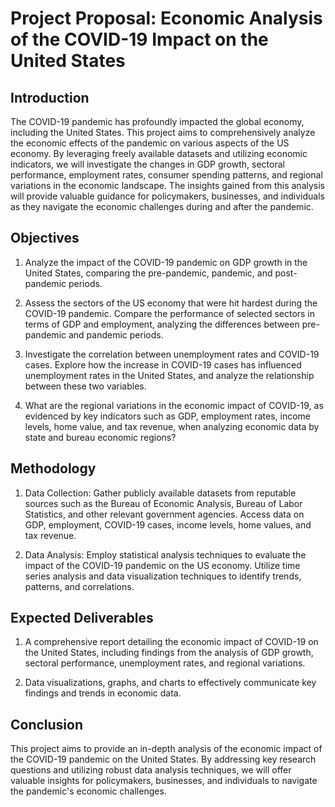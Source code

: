 # Project Proposal: Economic Analysis of the COVID-19 Impact on the United States

## Introduction
The COVID-19 pandemic has profoundly impacted the global economy, including the United States. This project aims to comprehensively analyze the economic effects of the pandemic on various aspects of the US economy. By leveraging freely available datasets and utilizing economic indicators, we will investigate the changes in GDP growth, sectoral performance, employment rates, consumer spending patterns, and regional variations in the economic landscape. The insights gained from this analysis will provide valuable guidance for policymakers, businesses, and individuals as they navigate the economic challenges during and after the pandemic.

## Objectives
1. Analyze the impact of the COVID-19 pandemic on GDP growth in the United States, comparing the pre-pandemic, pandemic, and post-pandemic periods. 

2. Assess the sectors of the US economy that were hit hardest during the COVID-19 pandemic. Compare the performance of selected sectors in terms of GDP and employment, analyzing the differences between pre-pandemic and pandemic periods.

3. Investigate the correlation between unemployment rates and COVID-19 cases. Explore how the increase in COVID-19 cases has influenced unemployment rates in the United States, and analyze the relationship between these two variables.

4. What are the regional variations in the economic impact of COVID-19, as evidenced by key indicators such as GDP, employment rates, income levels, home value, and tax revenue, when analyzing economic data by state and bureau economic regions?

## Methodology
1. Data Collection: Gather publicly available datasets from reputable sources such as the Bureau of Economic Analysis, Bureau of Labor Statistics, and other relevant government agencies. Access data on GDP, employment, COVID-19 cases, income levels, home values, and tax revenue.

2. Data Analysis: Employ statistical analysis techniques to evaluate the impact of the COVID-19 pandemic on the US economy. Utilize time series analysis and data visualization techniques to identify trends, patterns, and correlations.

## Expected Deliverables
1. A comprehensive report detailing the economic impact of COVID-19 on the United States, including findings from the analysis of GDP growth, sectoral performance, unemployment rates, and regional variations.

2. Data visualizations, graphs, and charts to effectively communicate key findings and trends in economic data.

## Conclusion
This project aims to provide an in-depth analysis of the economic impact of the COVID-19 pandemic on the United States. By addressing key research questions and utilizing robust data analysis techniques, we will offer valuable insights for policymakers, businesses, and individuals to navigate the pandemic's economic challenges.

